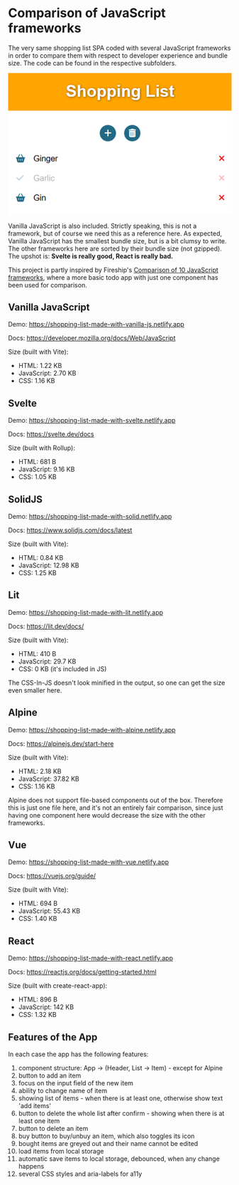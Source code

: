 # Comparison of JavaScript frameworks

The very same shopping list SPA coded with several JavaScript frameworks in order to compare them with respect to developer experience and bundle size. The code can be found in the respective subfolders.

![Screenshot of App](screenshot-of-app.png)

Vanilla JavaScript is also included. Strictly speaking, this is not a framework, but of course we need this as a reference here. As expected, Vanilla JavaScript has the smallest bundle size, but is a bit clumsy to write. The other frameworks here are sorted by their bundle size (not gzipped). The upshot is: **Svelte is really good, React is really bad.**

This project is partly inspired by Fireship's [Comparison of 10 JavaScript frameworks](https://github.com/fireship-io/10-javascript-frameworks), where a more basic todo app with just one component has been used for comparison.
 
## Vanilla JavaScript

Demo: https://shopping-list-made-with-vanilla-js.netlify.app

Docs: https://developer.mozilla.org/docs/Web/JavaScript

Size (built with Vite):
- HTML: 1.22 KB
- JavaScript: 2.70 KB
- CSS: 1.16 KB

## Svelte

Demo: https://shopping-list-made-with-svelte.netlify.app

Docs: https://svelte.dev/docs

Size (built with Rollup):
- HTML: 681 B
- JavaScript: 9.16 KB
- CSS: 1.05 KB

## SolidJS

Demo: https://shopping-list-made-with-solid.netlify.app

Docs: https://www.solidjs.com/docs/latest

Size (built with Vite):
- HTML: 0.84 KB
- JavaScript: 12.98 KB
- CSS: 1.25 KB

## Lit

Demo: https://shopping-list-made-with-lit.netlify.app

Docs: https://lit.dev/docs/

Size (built with Vite):
- HTML: 410 B
- JavaScript: 29.7 KB
- CSS: 0 KB (it's included in JS)

The CSS-In-JS doesn't look minified in the output, so one can get the size even smaller here.

## Alpine

Demo: https://shopping-list-made-with-alpine.netlify.app

Docs: https://alpinejs.dev/start-here

Size (built with Vite):
- HTML: 2.18 KB
- JavaScript: 37.82 KB
- CSS: 1.16 KB

Alpine does not support file-based components out of the box. Therefore this is just one file here, and it's not an entirely fair comparison, since just having one component here would decrease the size with the other frameworks.

## Vue

Demo: https://shopping-list-made-with-vue.netlify.app

Docs: https://vuejs.org/guide/

Size (built with Vite):
- HTML: 694 B
- JavaScript: 55.43 KB
- CSS: 1.40 KB

## React

Demo: https://shopping-list-made-with-react.netlify.app

Docs: https://reactjs.org/docs/getting-started.html

Size (built with create-react-app): 
- HTML: 896 B
- JavaScript: 142 KB
- CSS: 1.32 KB

## Features of the App
 
In each case the app has the following features:

1. component structure: App -> (Header, List -> Item) - except for Alpine
2. button to add an item
3. focus on the input field of the new item
4. ability to change name of item
5. showing list of items - when there is at least one, otherwise show text 'add items'
6. button to delete the whole list after confirm - showing when there is at least one item
7. button to delete an item
8. buy button to buy/unbuy an item, which also toggles its icon
9. bought items are greyed out and their name cannot be edited
10. load items from local storage
11. automatic save items to local storage, debounced, when any change happens
12. several CSS styles and aria-labels for a11y